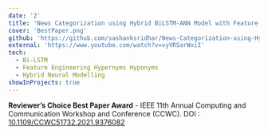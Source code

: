 ```yaml
---
date: '2'
title: 'News Categorization using Hybrid BiLSTM-ANN Model with Feature Engineering'
cover: 'BestPaper.png'
github: 'https://github.com/sashanksridhar/News-Categorization-using-Hybrid-BiLSTM-ANN-Model-with-Feature-Engineering'
external: 'https://www.youtube.com/watch?v=vyVRSarWxiI'
tech:
  - Bi-LSTM
  - Feature Engineering Hypernyms Hyponyms
  - Hybrid Neural Modelling
showInProjects: true
---
```


**Reviewer’s Choice Best Paper Award** - IEEE 11th Annual Computing and Communication Workshop and Conference (CCWC). DOI : [10.1109/CCWC51732.2021.9376082](https://ieeexplore.ieee.org/document/9376082)
